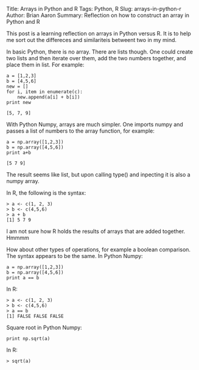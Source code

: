 ﻿Title: Arrays in Python and R
Tags: Python, R
Slug: arrays-in-python-r
Author: Brian Aaron
Summary: Reflection on how to construct an array in Python and R

This post is a learning reflection on arrays in Python versus R. It is to help me sort out the differeces and similariteis betweent two in my mind.

In basic Python, there is no array. There are lists though. One could create two lists and then iterate over them, add the two numbers together, and place them in list.
For example:

```
a = [1,2,3]
b = [4,5,6]
new = []
for i, item in enumerate(c):
    new.append(a[i] + b[i]) 
print new

[5, 7, 9]
```

With Python Numpy, arrays are much simpler. One imports numpy and passes a list of numbers to the array function, for example:

```
a = np.array([1,2,3])
b = np.array([4,5,6])
print a+b

[5 7 9]
```
The result seems like list, but upon calling type() and inpecting it is also a numpy array.

In R, the following is the syntax:

```
> a <- c(1, 2, 3)
> b <- c(4,5,6)
> a + b
[1] 5 7 9
```

I am not sure how R holds the results of arrays that are added together. Hmmmm

How about other types of operations, for example a boolean comparison. The syntax appears to be the same. In Python Numpy:

```
a = np.array([1,2,3])
b = np.array([4,5,6])
print a == b
```

In R:

```
> a <- c(1, 2, 3)
> b <- c(4,5,6)
> a == b
[1] FALSE FALSE FALSE
```

Square root in Python Numpy:

```
print np.sqrt(a)
```

In R:

```
> sqrt(a)
```
